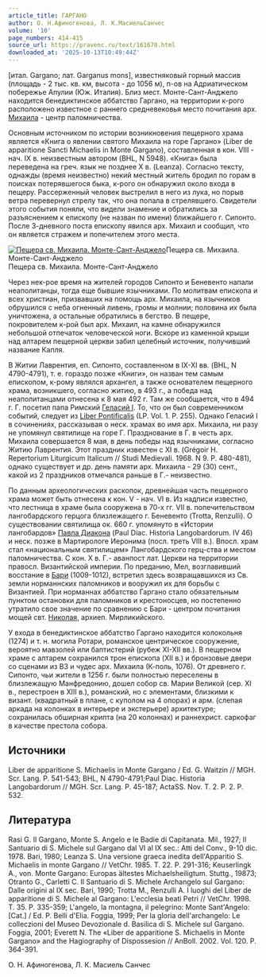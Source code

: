 ```yaml
---
article_title: ГАРГАНО
author: О. Н.Афиногенова, Л. К.МасиельСанчес
volume: '10'
page_numbers: 414-415
source_url: https://pravenc.ru/text/161670.html
downloaded_at: '2025-10-13T10:49:44Z'
---
```


[итал. Gargano; лат. Garganus mons], известняковый горный массив (площадь - 2 тыс. кв. км, высота - до 1056 м), п-ов на Адриатическом побережье Апулии (Юж. Италия). Близ мест. Монте-Сант-Анджело находится бенедиктинское аббатство Гаргано, на территории к-рого расположено известное с раннего средневековья место почитания арх. [Михаила](https://pravenc.ru/text/Михаил.html) - центр паломничества.

Основным источником по истории возникновения пещерного храма является «Книга о явлении святого Михаила на горе Гаргано» (Liber de apparitione Sancti Michaelis in Monte Gargano), составленная в кон. VIII - нач. IX в. неизвестным автором (BHL, N 5948). «Книга» была переведена на греч. язык не позднее X в. (Leanza). Согласно тексту, однажды (время неизвестно) некий местный житель бродил по горам в поисках потерявшегося быка, к-рого он обнаружил около входа в пещеру. Рассерженный человек выстрелил в него из лука, но порыв ветра перевернул стрелу так, что она попала в стрелявшего. Свидетели этого события поняли, что видели знамение и обратились за разъяснением к епископу (не назван по имени) ближайшего г. Сипонтo. После 3-дневного поста епископу явился арх. Михаил и сообщил, что он является стражем и попечителем этого места.

[![Пещера св. Михаила. Монте-Сант-Анджело](https://pravenc.ru/data/891/466/1234/i200.jpg "Кликните для увеличения картинки")](https://pravenc.ru/data/891/466/1234/i400.jpg)Пещера св. Михаила. Монте-Сант-Анджело  
Пещера св. Михаила. Монте-Сант-Анджело

Через нек-рое время на жителей городов Сипонто и Беневенто напали неаполитанцы, тогда еще бывшие язычниками. По молитвам епископа и всех христиан, призвавших на помощь арх. Михаила, на язычников обрушился с неба огненный ливень, громы и молнии; половина их была уничтожена, а остальные обратились в бегство. В пещере, покровителем к-рой был арх. Михаил, на камне обнаружился небольшой отпечаток человеческой ноги. Вскоре из каменной крыши над алтарем пещерной церкви забил целебный источник, получивший название Капля.

В Житии Лаврентия, еп. Сипонто, составленном в IX-XI вв. (BHL, N 4790-4791), т. е. гораздо позже «Книги», он назван тем самым епископом, к-рому являлся архангел, а также основателем пещерного храма, возникшего, согласно житию, в 493 г., а победа над неаполитанцами отнесена к 8 мая 492 г. Там же сообщается, что в 494 г. Г. посетил папа Римский [Геласий I](<https://pravenc.ru/text/Геласий I.html>). То, что он был современником событий, следует из [Liber Pontificalis](<https://pravenc.ru/text/Liber Pontificalis.html>) (LP. Vol. 1. P. 255). Однако Геласий I в сочинениях, рассказывая о неск. храмах во имя арх. Михаила, ни разу не упомянул святилище на горе Г. Празднование в Г. в честь арх. Михаила совершается 8 мая, в день победы над язычниками, согласно Житию Лаврентия. Этот праздник известен с XI в. (Grégoir H. Repertorium Liturgicum Italicum // Studi Medievali. 1968. N 9. P. 480-481), однако существует и др. день памяти арх. Михаила - 29 (30) сент., какой из 2 праздников отмечался раньше в Г.- неизвестно.

По данным археологических раскопок, древнейшая часть пещерного храма может быть отнесена к кон. V - нач. VI в. Из надписи известно, что лестница в храме была сооружена в 70-х гг. VII в. попечительством лангобардского герцога близлежащего г. Беневенто (Trotta, Renzulli). О существовании святилища ок. 660 г. упомянуто в «Истории лангобардов» [Павла Диакона](<https://pravenc.ru/text/Павл Диакон.html>) (Paul Diac. Historia Langobardorum. IV 46) и неск. позже в Мартирологе Иеронима (посл. треть VIII в.). Впосл. храм стал «национальным святилищем» Лангобардского герц-ства и местом паломничества. С кон. Х в. Г.- аванпост лат. Церкви на территории правосл. Византийской империи. По преданию, Мел, возглавивший восстание в [Бари](https://pravenc.ru/text/Бари.html) (1009-1012), встретил здесь возвращавшихся из Св. земли норманнских паломников и вооружил их для борьбы с Византией. При норманнах аббатство Гаргано стало обязательным пунктом остановки для паломников и крестоносцев, но постепенно утратило свое значение по сравнению с Бари - центром почитания мощей свт. [Николая](https://pravenc.ru/text/Николай.html), архиеп. Мирликийского.

У входа в бенедиктинское аббатство Гаргано находится колокольня (1274) и т. н. могила Ротари, романское центрическое сооружение, вероятно мавзолей или баптистерий (рубеж XI-XII вв.). В пещерном храме с алтарем сохранился трон епископа (XII в.) и бронзовые двери со сценами из ВЗ и чудес арх. Михаила (К-поль, 1076). От древнего г. Сипонто, чьи жители в 1256 г. были полностью переселены в близлежащую Манфредонию, дошел собор св. Марии Великой (сер. XI в., перестроен в XIII в.), романский, но с элементами, близкими к визант. (квадратный в плане, с куполом на 4 опорах) и арм. (слепая аркада на колонках в интерьере и экстерьере) архитектуре; сохранилась обширная крипта (на 20 колоннах) и раннехрист. саркофаг в качестве престола собора.

## Источники

Liber de apparitione S. Michaelis in Monte Gargano / Ed. G. Waitzin // MGH. Scr. Lang. P. 541-543; BHL, N 4790-4791;Paul Diac. Historia Langobardorum // MGH. Scr. Lang. P. 45-187; ActaSS. Nov. T. 2. P. 2. P. 532.

## Литература

Rasi G. Il Gargano, Monte S. Angelo e le Badie di Capitanata. Mil., 1927; Il Santuario di S. Michele sul Gargano dal VI al IX sec.: Atti del Conv., 9-10 dic. 1978. Bari, 1980; Leanza S. Una versione graeca inedita dell'Apparitio S. Michaelis in monte Gargano // VetChr. 1985. T. 22. P. 291-316; Keuserlingk A., von. Monte Gargano: Europas ältestes Michaelsheiligtum. Stuttg., 19873; Otranto G., Carletti C. Il Santuario di S. Michele Archangelo sul Gargano: Dalle origini al IX sec. Bari, 1990; Trotta M., Renzulli A. I luoghi del Liber de apparitione di S. Michele al Gargano: L'ecclesia beati Petri // VetChr. 1998. T. 35. P. 335-359; L'angelo, la montagna, il pelegrino: Monte Sant'Angelo: [Cat.] / Ed. P. Belli d'Elia. Foggia, 1999; Per la gloria dell'archangelo: Le colleczioni del Museo Devozionale d. Basilica di S. Michele sul Gargano. Foggia, 2001; Everett N. The «Liber de apparitione S. Michaelis in Monte Gargano» and the Hagiography of Dispossesion // AnBoll. 2002. Vol. 120. P. 364-391.

О. Н.  Афиногенова, Л. К.  Масиель   Санчес
